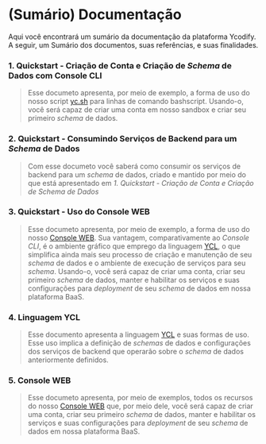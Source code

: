 # (Sumário) Documentação

Aqui você encontrará um sumário da documentação da plataforma Ycodify. A seguir, um Sumário dos documentos, suas referências, e suas finalidades.

### 1. Quickstart - Criação de Conta e Criação de _Schema_ de Dados com Console CLI
> Esse documeto apresenta, por meio de exemplo, a forma de uso do nosso script [yc.sh](https://github.com/ycodify-tech/cli-scripts/blob/master/yc.sh) para linhas de comando bashscript. Usando-o, você será capaz de criar uma conta em nosso sandbox e criar seu primeiro _schema_ de dados. 

### 2. Quickstart - Consumindo Serviços de Backend para um _Schema_ de Dados
> Com esse documeto você saberá como consumir os serviços de backend para um _schema_ de dados, criado e mantido por meio do que está apresentado em _1. Quickstart - Criação de Conta e Criação de _Schema_ de Dados_

### 3. Quickstart - Uso do Console WEB
> Esse documeto apresenta, por meio de exemplo, a forma de uso do nosso [Console WEB](https://api.ycodify.com/app/index.html). Sua vantagem, comparativamente ao _Console CLI_, é o ambiente gráfico que emprego da linguagem [YCL](https://github.com/ycodify-tech/cli-scripts/blob/master/ycl.md), o que simplifica ainda mais seu processo de criação e manutenção de seu _schema_ de dados e o ambiente de execução de serviços para seu _schema_. Usando-o, você será capaz de criar uma conta, criar seu primeiro _schema_ de dados, manter e habilitar os serviços e suas configurações para _deployment_ de seu _schema_ de dados em nossa plataforma BaaS.

### 4. Linguagem YCL
> Esse documento apresenta a linguagem [YCL](https://github.com/ycodify-tech/cli-scripts/blob/master/ycl.md) e suas formas de uso. Esse uso implica a definição de _schemas_ de dados e configurações dos serviços de backend que operarão sobre o _schema_ de dados anteriormente definidos.

### 5. Console WEB
> Esse documeto apresenta, por meio de exemplos, todos os recursos do nosso [Console WEB](https://api.ycodify.com/app/index.html) que, por meio dele, você será capaz de criar uma conta, criar seu primeiro _schema_ de dados, manter e habilitar os serviços e suas configurações para _deployment_ de seu _schema_ de dados em nossa plataforma BaaS.

